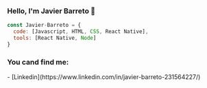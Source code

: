 ### Hello, I'm Javier Barreto 👋

```js
const Javier-Barreto = {
  code: [Javascript, HTML, CSS, React Native],
  tools: [React Native, Node]
}
```

<h3>You cand find me:</h3>
- [Linkedin](https://www.linkedin.com/in/javier-barreto-231564227/)

<!--
**Javier-Barreto/Javier-Barreto** is a ✨ _special_ ✨ repository because its `README.md` (this file) appears on your GitHub profile.

Here are some ideas to get you started:

- 🔭 I’m currently working on ...
- 🌱 I’m currently learning ...
- 👯 I’m looking to collaborate on ...
- 🤔 I’m looking for help with ...
- 💬 Ask me about ...
- 📫 How to reach me: ...
- 😄 Pronouns: ...
- ⚡ Fun fact: ...
-->
